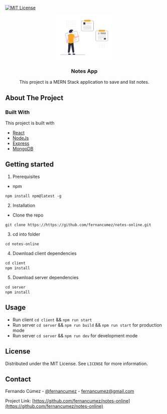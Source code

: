 <!-- PROJECT SHIELDS -->

[![MIT License][license-shield]][license-url]

<!-- PROJECT LOGO -->

<p align="center">
  <span>
    <img src="docs/logo.png" alt="Logo" width="200">
  </span>
  <h3 align="center">Notes App</h3>
  <p align="center">
   This project is a MERN Stack application to save and list notes.
  </p>
</p>

<!-- ABOUT THE PROJECT -->

## About The Project

### Built With

This project is built with

- [React](https://es.reactjs.org/)
- [NodeJs](https://nodejs.org/)
- [Express](https://expressjs.com/)
- [MongoDB](https://www.mongodb.com/)

<!-- GETTING STARTED -->

## Getting started

1. Prerequisites

- npm

```
npm install npm@latest -g
```

2. Installation

- Clone the repo

```
git clone https://https://github.com/fernancumez/notes-online.git
```

3. cd into folder

```
cd notes-online
```

4. Download client dependencies

```
cd client
npm install
```

5. Download server dependencies

```
cd server
npm install
```

<!-- USAGE -->

## Usage

- Run client `cd client` && `npm run start`
- Run server `cd server` && `npm run build` && `npm run start` for production mode
- Run server `cd server` && `npm run dev` for development mode

<!-- LICENSE -->

## License

Distributed under the MIT License. See `LICENSE` for more information.

<!-- CONTACT -->

## Contact

Fernando Cúmez - [@fernancumez](https://twitter.com/fernancumez) - fernancumez@gmail.com

Project Link: [https://github.com/fernancumez/notes-online](https://github.com/fernancumez/notes-online)

<!-- MARKDOWN LINKS & IMAGES -->
<!-- https://www.markdownguide.org/basic-syntax/#reference-style-links -->

[license-shield]: https://img.shields.io/github/license/othneildrew/Best-README-Template.svg?style=flat-square
[license-url]: https://github.com/fernancumez/notes-online/blob/main/LICENSE
